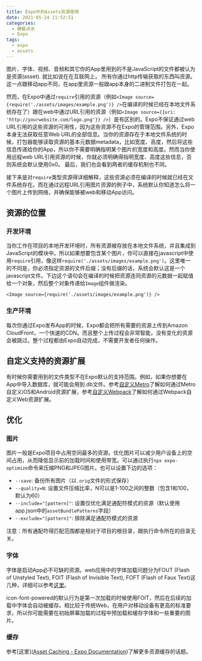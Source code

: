 ```yaml
---
title: Expo中的Assets资源使用
date: 2021-05-24 11:52:51
categories: 
  - 蜻蜓点水
  - Expo
tags:
  - expo
  - assets
---
```



图片、字体、视频、音频和其它你的App里用到的不是JavaScript的文件都被认为是资源(asset). 就比如说在在互联网上， 所有你通过http传输获取的东西叫资源。这一点跟移动app不同，在app里资源一般跟app本身的二进制文件打包在一起。

然而，在Expo中通过`require`引用的资源（例如`<Image source={require('./assets/images/example.png')} />`在编译的时候已经在本地文件系统存在了）跟在web中通过URL引用的资源（例如`<Image source={{uri: 'http://yourwebsite.com/logo.png'}} />`）是有区别的。Expo不保证通过web URL引用的这些资源的可用性，因为这些资源不在Expo的管理范围。另外，Expo本身无法获取任意Web URL的全部信息。当你的资源存在于本地文件系统的时候，打包器能够读取资源的基本元数据metadata，比如宽度、高度，然后将这些信息传递给你的App，所以你不需要明确指明某个图片的宽度和高度。然而当你使用远程web URL引用资源的时候，你就必须明确得指明宽度、高度这些信息，否则系统会默认使用0x0。 最后，我们也会看到两者的缓存机制也不同。

接下来是对`require`类型资源得详细解释，这些资源必须在编译的时候就已经在文件系统存在。而在通过远程URL引用图片资源的例子中，系统默认你知道怎么将一个图片上传到网络，并确保能够被web和移动App访问。

<!-- more -->

## 资源的位置

### 开发环境

当你工作在项目的本地开发环境时，所有资源被存放在本地文件系统，并且集成到JavaScript的模块中。所以如果想要包含某个图片，你可以直接在javascript中使用`require`引用，像这样`require('./assets/images/example.png')`。这里唯一的不同是，你必须指定资源的文件后缀；没有后缀的话，系统会默认这是一个javascript文件。下边这个语句会在编译的时候把资源连同资源的元数据一起赋值给一个对象，然后整个对象传递给`Image`组件做渲染。

`<Image source={require('./assets/images/example.png')} />`

### 生产环境

每次你通过Expo发布App的时候，Expo都会把所有需要的资源上传到Amazon CloudFront，一个快速的CDN。而且整个上传过程会非常智能，没有变化的资源会被跳过。整个过程都由Expo自动完成，不需要开发者任何操作。



## 自定义支持的资源扩展

有时候你需要用到的文件类型不在Expo默认的支持范围。例如，如果你想要在App中导入数据库，就可能会用到.db文件。参考[自定义Metro](https://docs.expo.io/guides/customizing-metro/)了解如何通过Metro自定义iOS和Android资源扩展，参考[自定义Webpack](https://docs.expo.io/guides/customizing-webpack/)了解如何通过Webpack自定义Web资源扩展。



## 优化

### 图片

图片一般是Expo项目中占用空间最多的资源。优化图片可以减少用户设备上的空间占用，从而降低显示前的加载时间和使用带宽。可以通过执行`npx expo-optimize`命令来压缩PNG和JPEG图片。也可以设置下边的选项：

- `--save`: 备份所有图片（以`.orig`文件的形式保存）
- `--quality=N`: 设置文件压缩比率，N可以是1-100之间的整数（包含1和100，默认为60）
- `--include="[pattern]"`: 设置仅优化满足通配符模式的资源（默认使用app.json中的`assetBundlePatterns`字段）
- `--exclude="[pattern]"`: 排除满足通配符模式的资源

注意：所有通配符得匹配范围都是相对于项目的根目录，跟执行命令所在的目录无关。

### 字体

字体是启动App必不可缺的资源。web应用中的字体加载问题分为FOUT (Flash of Unstyled Text), FOIT (Flash of Invisible Text), FOFT (Flash of Faux Text)这几种，详细可以参考[这里](https://css-tricks.com/fout-foit-foft/)。

icon-font-powered的默认行为是第一次加载的时候使用FOIT，然后在后续的加载中字体会自动被缓存。相比较于传统Web，在用户对移动设备有更高的标准要求，所以你可能需要在初始屏幕加载的过程中预加载和缓存字体和一些重要的图片。

### 缓存

参考[这里]([Asset Caching - Expo Documentation](https://docs.expo.io/guides/preloading-and-caching-assets/))了解更多资源缓存的话题。







